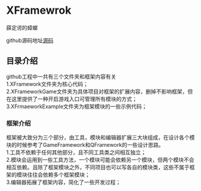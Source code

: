 # XFramewrok
薛定谔的蟑螂

github源码地址[源码](https://github.com/xdedzl/XFramework)
<a name="VlPZx"></a>
## 目录介绍
github工程中一共有三个文件夹和框架内容有关<br />1.XFramework文件夹为核心代码；<br />2.XFrameworkGame文件夹为具体项目对框架的扩展内容，删掉不影响框架，但在这里提供了一种开启游戏入口可管理所有模块的方式；<br />3.XFrmaeworkExample文件夹为框架模块的一些示例代码；
<a name="SZvxe"></a>
### 框架介绍
框架被大致分为三个部分，由工具，模块和编辑器扩展三大块组成，在设计各个模块的时候参考了GameFramework和QFramework的一些设计思路。<br />1.工具不依赖于任何其他部分，且不同工具类之间相互独立；<br />2.模块会运用到一些工具方法，一个模块可能会依赖另一个模块，但两个模块不会相互依赖。且除了框架模块之外，不同项目也可以写各自的模块类，这些不属于框架的模块往往会依赖多个框架模块；<br />3.编辑器拓展了框架内容，简化了一些开发过程；
